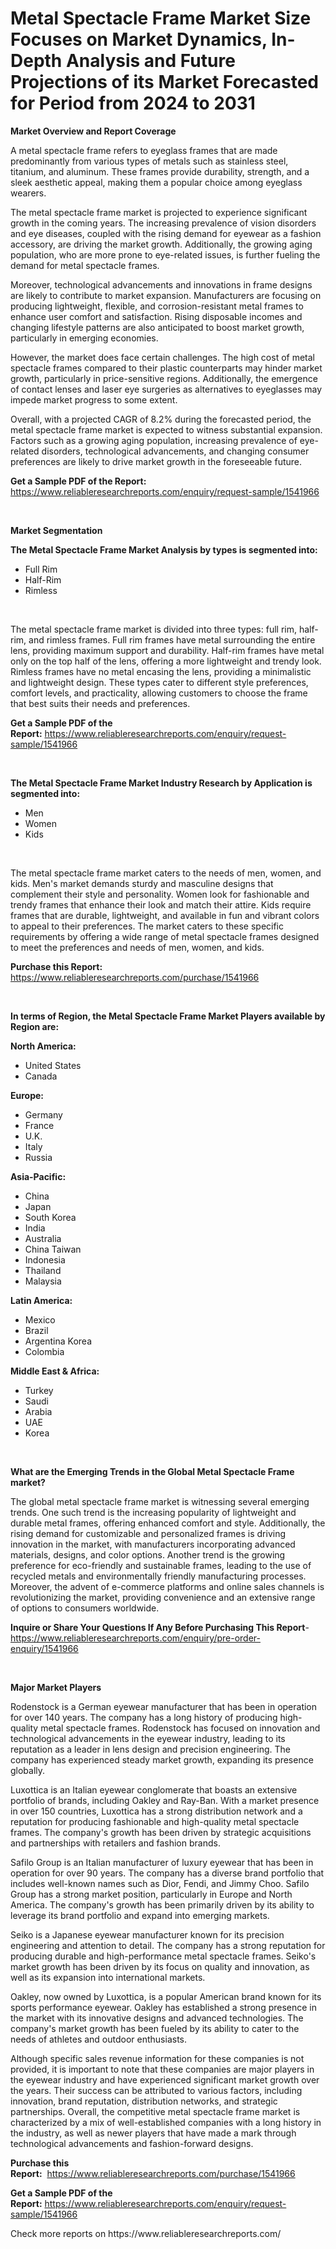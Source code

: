 <p><h1>Metal Spectacle Frame Market Size Focuses on Market Dynamics, In-Depth Analysis and Future Projections of its Market Forecasted for Period from 2024 to 2031</h1></p><p><strong>Market Overview and Report Coverage</strong></p>
<p><p>A metal spectacle frame refers to eyeglass frames that are made predominantly from various types of metals such as stainless steel, titanium, and aluminum. These frames provide durability, strength, and a sleek aesthetic appeal, making them a popular choice among eyeglass wearers.</p><p>The metal spectacle frame market is projected to experience significant growth in the coming years. The increasing prevalence of vision disorders and eye diseases, coupled with the rising demand for eyewear as a fashion accessory, are driving the market growth. Additionally, the growing aging population, who are more prone to eye-related issues, is further fueling the demand for metal spectacle frames.</p><p>Moreover, technological advancements and innovations in frame designs are likely to contribute to market expansion. Manufacturers are focusing on producing lightweight, flexible, and corrosion-resistant metal frames to enhance user comfort and satisfaction. Rising disposable incomes and changing lifestyle patterns are also anticipated to boost market growth, particularly in emerging economies.</p><p>However, the market does face certain challenges. The high cost of metal spectacle frames compared to their plastic counterparts may hinder market growth, particularly in price-sensitive regions. Additionally, the emergence of contact lenses and laser eye surgeries as alternatives to eyeglasses may impede market progress to some extent.</p><p>Overall, with a projected CAGR of 8.2% during the forecasted period, the metal spectacle frame market is expected to witness substantial expansion. Factors such as a growing aging population, increasing prevalence of eye-related disorders, technological advancements, and changing consumer preferences are likely to drive market growth in the foreseeable future.</p></p>
<p><strong>Get a Sample PDF of the Report:</strong> <a href="https://www.reliableresearchreports.com/enquiry/request-sample/1541966">https://www.reliableresearchreports.com/enquiry/request-sample/1541966</a></p>
<p>&nbsp;</p>
<p><strong>Market Segmentation</strong></p>
<p><strong>The Metal Spectacle Frame Market Analysis by types is segmented into:</strong></p>
<p><ul><li>Full Rim</li><li>Half-Rim</li><li>Rimless</li></ul></p>
<p>&nbsp;</p>
<p><p>The metal spectacle frame market is divided into three types: full rim, half-rim, and rimless frames. Full rim frames have metal surrounding the entire lens, providing maximum support and durability. Half-rim frames have metal only on the top half of the lens, offering a more lightweight and trendy look. Rimless frames have no metal encasing the lens, providing a minimalistic and lightweight design. These types cater to different style preferences, comfort levels, and practicality, allowing customers to choose the frame that best suits their needs and preferences.</p></p>
<p><strong>Get a Sample PDF of the Report:</strong>&nbsp;<a href="https://www.reliableresearchreports.com/enquiry/request-sample/1541966">https://www.reliableresearchreports.com/enquiry/request-sample/1541966</a></p>
<p>&nbsp;</p>
<p><strong>The Metal Spectacle Frame Market Industry Research by Application is segmented into:</strong></p>
<p><ul><li>Men</li><li>Women</li><li>Kids</li></ul></p>
<p>&nbsp;</p>
<p><p>The metal spectacle frame market caters to the needs of men, women, and kids. Men's market demands sturdy and masculine designs that complement their style and personality. Women look for fashionable and trendy frames that enhance their look and match their attire. Kids require frames that are durable, lightweight, and available in fun and vibrant colors to appeal to their preferences. The market caters to these specific requirements by offering a wide range of metal spectacle frames designed to meet the preferences and needs of men, women, and kids.</p></p>
<p><strong>Purchase this Report:</strong>&nbsp; <a href="https://www.reliableresearchreports.com/purchase/1541966">https://www.reliableresearchreports.com/purchase/1541966</a></p>
<p>&nbsp;</p>
<p><strong>In terms of Region, the Metal Spectacle Frame Market Players available by Region are:</strong></p>
<p>
    <p> <strong> North America: </strong>
        <ul>
            <li>United States</li>
            <li>Canada</li>
        </ul>
        </p> 
    <p> <strong> Europe: </strong>
        <ul>
            <li>Germany</li>
            <li>France</li>
            <li>U.K.</li>
            <li>Italy</li>
            <li>Russia</li>
        </ul>
        </p> 
    <p> <strong> Asia-Pacific: </strong>
        <ul>
            <li>China</li>
            <li>Japan</li>
            <li>South Korea</li>
            <li>India</li>
            <li>Australia</li>
            <li>China Taiwan</li>
            <li>Indonesia</li>
            <li>Thailand</li>
            <li>Malaysia</li>
        </ul>
        </p> 
    <p> <strong> Latin America: </strong>
        <ul>
            <li>Mexico</li>
            <li>Brazil</li>
            <li>Argentina Korea</li>
            <li>Colombia</li>
        </ul>
        </p> 
    <p> <strong> Middle East & Africa: </strong>
        <ul>
            <li>Turkey</li>
            <li>Saudi</li>
            <li>Arabia</li>
            <li>UAE</li>
            <li>Korea</li>
        </ul>
    </p>
    </p>
<p>&nbsp;</p>
<p><strong>What are the Emerging Trends in the Global Metal Spectacle Frame market?</strong></p>
<p><p>The global metal spectacle frame market is witnessing several emerging trends. One such trend is the increasing popularity of lightweight and durable metal frames, offering enhanced comfort and style. Additionally, the rising demand for customizable and personalized frames is driving innovation in the market, with manufacturers incorporating advanced materials, designs, and color options. Another trend is the growing preference for eco-friendly and sustainable frames, leading to the use of recycled metals and environmentally friendly manufacturing processes. Moreover, the advent of e-commerce platforms and online sales channels is revolutionizing the market, providing convenience and an extensive range of options to consumers worldwide.</p></p>
<p><strong>Inquire or Share Your Questions If Any Before Purchasing This Report</strong>- <a href="https://www.reliableresearchreports.com/enquiry/pre-order-enquiry/1541966">https://www.reliableresearchreports.com/enquiry/pre-order-enquiry/1541966</a></p>
<p>&nbsp;</p>
<p><strong>Major Market Players</strong></p>
<p><p>Rodenstock is a German eyewear manufacturer that has been in operation for over 140 years. The company has a long history of producing high-quality metal spectacle frames. Rodenstock has focused on innovation and technological advancements in the eyewear industry, leading to its reputation as a leader in lens design and precision engineering. The company has experienced steady market growth, expanding its presence globally. </p><p>Luxottica is an Italian eyewear conglomerate that boasts an extensive portfolio of brands, including Oakley and Ray-Ban. With a market presence in over 150 countries, Luxottica has a strong distribution network and a reputation for producing fashionable and high-quality metal spectacle frames. The company's growth has been driven by strategic acquisitions and partnerships with retailers and fashion brands.</p><p>Safilo Group is an Italian manufacturer of luxury eyewear that has been in operation for over 90 years. The company has a diverse brand portfolio that includes well-known names such as Dior, Fendi, and Jimmy Choo. Safilo Group has a strong market position, particularly in Europe and North America. The company's growth has been primarily driven by its ability to leverage its brand portfolio and expand into emerging markets.</p><p>Seiko is a Japanese eyewear manufacturer known for its precision engineering and attention to detail. The company has a strong reputation for producing durable and high-performance metal spectacle frames. Seiko's market growth has been driven by its focus on quality and innovation, as well as its expansion into international markets.</p><p>Oakley, now owned by Luxottica, is a popular American brand known for its sports performance eyewear. Oakley has established a strong presence in the market with its innovative designs and advanced technologies. The company's market growth has been fueled by its ability to cater to the needs of athletes and outdoor enthusiasts.</p><p>Although specific sales revenue information for these companies is not provided, it is important to note that these companies are major players in the eyewear industry and have experienced significant market growth over the years. Their success can be attributed to various factors, including innovation, brand reputation, distribution networks, and strategic partnerships. Overall, the competitive metal spectacle frame market is characterized by a mix of well-established companies with a long history in the industry, as well as newer players that have made a mark through technological advancements and fashion-forward designs.</p></p>
<p><strong>Purchase this Report:</strong>&nbsp;&nbsp;<a href="https://www.reliableresearchreports.com/purchase/1541966">https://www.reliableresearchreports.com/purchase/1541966</a></p>
<p></p>
<p><strong>Get a Sample PDF of the Report:</strong>&nbsp;<a href="https://www.reliableresearchreports.com/enquiry/request-sample/1541966">https://www.reliableresearchreports.com/enquiry/request-sample/1541966</a></p>
<p>Check more reports on https://www.reliableresearchreports.com/</p>